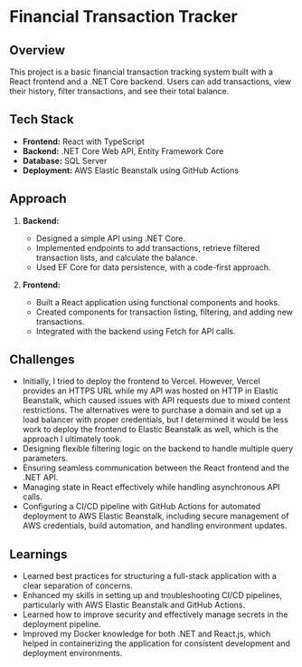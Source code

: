 # Financial Transaction Tracker

## Overview
This project is a basic financial transaction tracking system built with a React frontend and a .NET Core backend. Users can add transactions, view their history, filter transactions, and see their total balance.

## Tech Stack
- **Frontend:** React with TypeScript
- **Backend:** .NET Core Web API, Entity Framework Core
- **Database:** SQL Server
- **Deployment:** AWS Elastic Beanstalk using GitHub Actions

## Approach
1. **Backend:**  
   - Designed a simple API using .NET Core.
   - Implemented endpoints to add transactions, retrieve filtered transaction lists, and calculate the balance.
   - Used EF Core for data persistence, with a code-first approach.
   
2. **Frontend:**  
   - Built a React application using functional components and hooks.
   - Created components for transaction listing, filtering, and adding new transactions.
   - Integrated with the backend using Fetch for API calls.

## Challenges
- Initially, I tried to deploy the frontend to Vercel. However, Vercel provides an HTTPS URL while my API was hosted on HTTP in Elastic Beanstalk, which caused issues with API requests due to mixed content restrictions. The alternatives were to purchase a domain and set up a load balancer with proper credentials, but I determined it would be less work to deploy the frontend to Elastic Beanstalk as well, which is the approach I ultimately took.
- Designing flexible filtering logic on the backend to handle multiple query parameters.
- Ensuring seamless communication between the React frontend and the .NET API.
- Managing state in React effectively while handling asynchronous API calls.
- Configuring a CI/CD pipeline with GitHub Actions for automated deployment to AWS Elastic Beanstalk, including secure management of AWS credentials, build automation, and handling environment updates.

## Learnings
- Learned best practices for structuring a full-stack application with a clear separation of concerns.
- Enhanced my skills in setting up and troubleshooting CI/CD pipelines, particularly with AWS Elastic Beanstalk and GitHub Actions.
- Learned how to improve security and effectively manage secrets in the deployment pipeline.
- Improved my Docker knowledge for both .NET and React.js, which helped in containerizing the application for consistent development and deployment environments.
